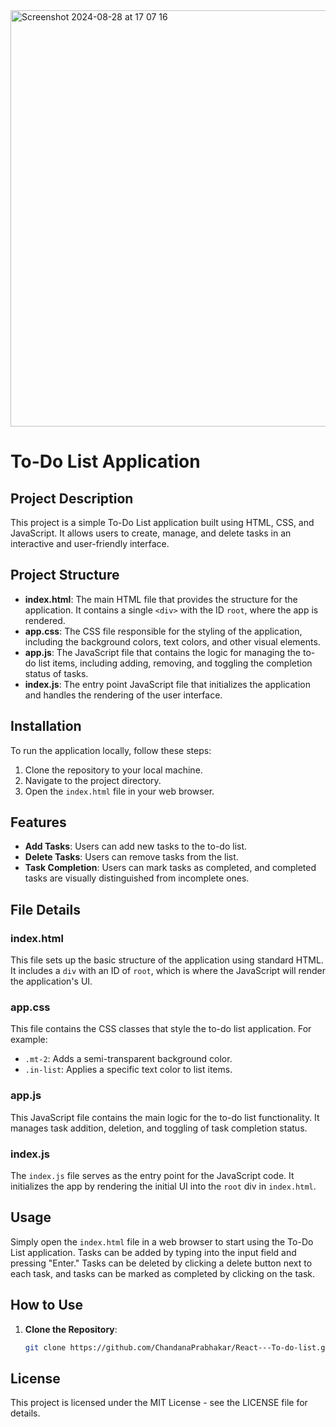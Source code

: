 
<img width="666" alt="Screenshot 2024-08-28 at 17 07 16" src="https://github.com/user-attachments/assets/4e4ebd5e-b641-46c6-98da-46ca100f7511">

# To-Do List Application

## Project Description

This project is a simple To-Do List application built using HTML, CSS, and JavaScript. It allows users to create, manage, and delete tasks in an interactive and user-friendly interface.

## Project Structure

- **index.html**: The main HTML file that provides the structure for the application. It contains a single `<div>` with the ID `root`, where the app is rendered.
- **app.css**: The CSS file responsible for the styling of the application, including the background colors, text colors, and other visual elements.
- **app.js**: The JavaScript file that contains the logic for managing the to-do list items, including adding, removing, and toggling the completion status of tasks.
- **index.js**: The entry point JavaScript file that initializes the application and handles the rendering of the user interface.

## Installation

To run the application locally, follow these steps:

1. Clone the repository to your local machine.
2. Navigate to the project directory.
3. Open the `index.html` file in your web browser.

## Features

- **Add Tasks**: Users can add new tasks to the to-do list.
- **Delete Tasks**: Users can remove tasks from the list.
- **Task Completion**: Users can mark tasks as completed, and completed tasks are visually distinguished from incomplete ones.

## File Details

### index.html
This file sets up the basic structure of the application using standard HTML. It includes a `div` with an ID of `root`, which is where the JavaScript will render the application's UI.

### app.css
This file contains the CSS classes that style the to-do list application. For example:
- `.mt-2`: Adds a semi-transparent background color.
- `.in-list`: Applies a specific text color to list items.

### app.js
This JavaScript file contains the main logic for the to-do list functionality. It manages task addition, deletion, and toggling of task completion status.

### index.js
The `index.js` file serves as the entry point for the JavaScript code. It initializes the app by rendering the initial UI into the `root` div in `index.html`.

## Usage

Simply open the `index.html` file in a web browser to start using the To-Do List application. Tasks can be added by typing into the input field and pressing "Enter." Tasks can be deleted by clicking a delete button next to each task, and tasks can be marked as completed by clicking on the task.

## How to Use

1. **Clone the Repository**:
   ```bash
   git clone https://github.com/ChandanaPrabhakar/React---To-do-list.git

## License

This project is licensed under the MIT License - see the LICENSE file for details.
